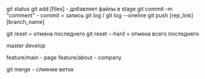 git status
git add [files] - добавляет файлы в stage
git commit -m "comment" - commit = запись
git log / git log --oneline
git push [rep_link] [branch_name]

git reset = отмена последнего
git reset --hard = отмена всего последнего

master
develop

feature/main - page
feature/about - company

git merge - слияние веток